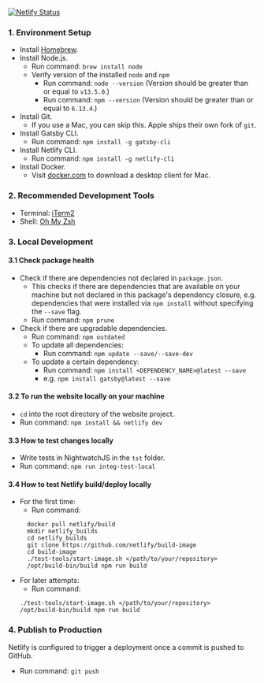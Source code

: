 [![Netlify Status](https://api.netlify.com/api/v1/badges/5030219c-6ce7-43ee-a638-9431aa02e216/deploy-status)](https://app.netlify.com/sites/drewwei/deploys)

### 1. Environment Setup
* Install [Homebrew](https://docs.brew.sh/Installation).
* Install Node.js.
  * Run command: `brew install node`
  * Verify version of the installed `node` and `npm`
    * Run command: `node --version` (Version should be greater than or equal to `v13.5.0`.)
    * Run command: `npm --version` (Version should be greater than or equal to `6.13.4`.)
* Install Git.
  * If you use a Mac, you can skip this. Apple ships their own fork of `git`.
* Install Gatsby CLI.
  * Run command: `npm install -g gatsby-cli`
* Install Netlify CLI.
  * Run command: `npm install -g netlify-cli`
* Install Docker.
  * Visit [docker.com](https://www.docker.com/) to download a desktop client for Mac.

### 2. Recommended Development Tools
* Terminal: [iTerm2](https://www.iterm2.com/)
* Shell: [Oh My Zsh](https://github.com/robbyrussell/oh-my-zsh)

### 3. Local Development
#### 3.1 Check package health
* Check if there are dependencies not declared in `package.json`.
  * This checks if there are dependencies that are available on your machine but not declared in this package's dependency closure, e.g. dependencies that were installed via `npm install` without specifying the `--save` flag.
  * Run command: `npm prune`
* Check if there are upgradable dependencies.
  * Run command: `npm outdated`
  * To update all dependencies:
    * Run command: `npm update --save/--save-dev`
  * To update a certain dependency:
    * Run command: `npm install <DEPENDENCY_NAME>@latest --save`
    * e.g. `npm install gatsby@latest --save`

#### 3.2 To run the website locally on your machine
* `cd` into the root directory of the website project.
* Run command: `npm install && netlify dev`

#### 3.3 How to test changes locally
* Write tests in NightwatchJS in the `tst` folder.
* Run command: `npm run integ-test-local`

#### 3.4 How to test Netlify build/deploy locally
* For the first time:
  * Run command:
  ```
    docker pull netlify/build
    mkdir netlify_builds
    cd netlify_builds
    git clone https://github.com/netlify/build-image
    cd build-image
    ./test-tools/start-image.sh </path/to/your/repository>
    /opt/build-bin/build npm run build
  ```
* For later attempts:
  * Run command:
  ```
  ./test-tools/start-image.sh </path/to/your/repository>
  /opt/build-bin/build npm run build
  ```

### 4. Publish to Production
Netlify is configured to trigger a deployment once a commit is pushed to GitHub.

* Run command: `git push`
